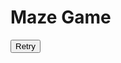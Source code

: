 <!DOCTYPE html>
<html lang="en">
<head>
    <meta charset="UTF-8">
    <meta name="viewport" content="width=device-width, initial-scale=1.0">
    <title>Maze Game</title>
    <link rel="stylesheet" href="style.css">
</head>
<body>
    <h1>Maze Game</h1>
    <canvas id="gameCanvas" width="600" height="400"></canvas>
    <div id="endScreen" class="hidden">
        <p id="endMessage"></p>
        <button id="retryButton">Retry</button>
    </div>
    <script src="script.js"></script>
</body>
</html>

